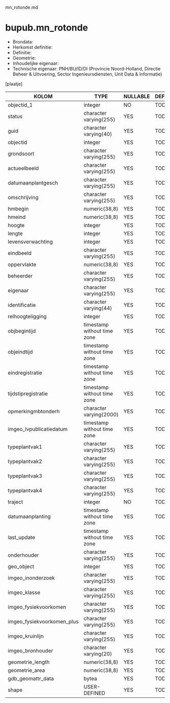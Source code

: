 mn_rotonde.md

# bupub.mn_rotonde


* Brondata: 
* Herkomst definitie: 
* Definitie: 
* Geometrie: 
* Inhoudelijke eigenaar: 
* Technische eigenaar: PNH/BU/ID/DI (Provincie Noord-Holland, Directie Beheer & Uitvoering, Sector Ingenieursdiensten, Unit Data & Informatie)

[plaatje]


|KOLOM                            |TYPE                       |NULLABLE|DEFINITIE|
|------                           |----                       |-----   |-----    |
|objectid_1                       |integer                    |NO      |TODO|
|status                           |character varying(255)     |YES     |TODO|
|guid                             |character varying(40)      |YES     |TODO|
|objectid                         |integer                    |YES     |TODO|
|grondsoort                       |character varying(255)     |YES     |TODO|
|actueelbeeld                     |character varying(255)     |YES     |TODO|
|datumaanplantgesch               |character varying(255)     |YES     |TODO|
|omschrijving                     |character varying(255)     |YES     |TODO|
|hmbegin                          |numeric(38,8)              |YES     |TODO|
|hmeind                           |numeric(38,8)              |YES     |TODO|
|hoogte                           |integer                    |YES     |TODO|
|lengte                           |integer                    |YES     |TODO|
|levensverwachting                |integer                    |YES     |TODO|
|eindbeeld                        |character varying(255)     |YES     |TODO|
|oppervlakte                      |numeric(38,8)              |YES     |TODO|
|beheerder                        |character varying(255)     |YES     |TODO|
|eigenaar                         |character varying(255)     |YES     |TODO|
|identificatie                    |character varying(44)      |YES     |TODO|
|relhoogteligging                 |integer                    |YES     |TODO|
|objbegintijd                     |timestamp without time zone|YES     |TODO|
|objeindtijd                      |timestamp without time zone|YES     |TODO|
|eindregistratie                  |timestamp without time zone|YES     |TODO|
|tijdstipregistratie              |timestamp without time zone|YES     |TODO|
|opmerkingmbtonderh               |character varying(2000)    |YES     |TODO|
|imgeo_lvpublicatiedatum          |timestamp without time zone|YES     |TODO|
|typeplantvak1                    |character varying(255)     |YES     |TODO|
|typeplantvak2                    |character varying(255)     |YES     |TODO|
|typeplantvak3                    |character varying(255)     |YES     |TODO|
|typeplantvak4                    |character varying(255)     |YES     |TODO|
|traject                          |integer                    |NO      |TODO|
|datumaanplanting                 |timestamp without time zone|YES     |TODO|
|last_update                      |timestamp without time zone|YES     |TODO|
|onderhouder                      |character varying(255)     |YES     |TODO|
|geo_object                       |integer                    |YES     |TODO|
|imgeo_inonderzoek                |character varying(255)     |YES     |TODO|
|imgeo_klasse                     |character varying(255)     |YES     |TODO|
|imgeo_fysiekvoorkomen            |character varying(255)     |YES     |TODO|
|imgeo_fysiekvoorkomen_plus       |character varying(255)     |YES     |TODO|
|imgeo_kruinlijn                  |character varying(255)     |YES     |TODO|
|imgeo_bronhouder                 |character varying(20)      |YES     |TODO|
|geometrie_length                 |numeric(38,8)              |YES     |TODO|
|geometrie_area                   |numeric(38,8)              |YES     |TODO|
|gdb_geomattr_data                |bytea                      |YES     |TODO|
|shape                            |USER-DEFINED               |YES     |TODO|
